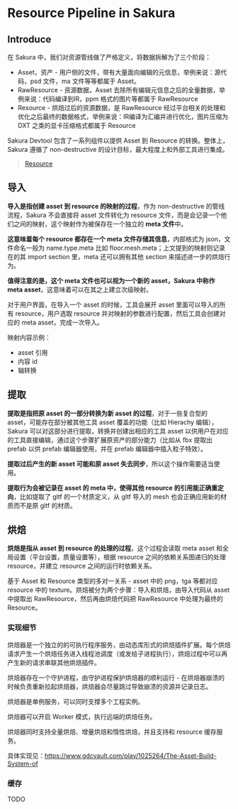 # Resource Pipeline in Sakura

## Introduce

在 Sakura 中，我们对资源管线做了严格定义，将数据拆解为了三个阶段：

* Asset，资产 - 用户侧的文件，带有大量面向编辑的元信息，举例来说：源代码，psd 文件，ma 文件等等都属于 Asset。
* RawResource - 资源数据，Asset 去除所有编辑元信息之后的全量数据，举例来说：代码编译到IR，ppm 格式的图片等都属于 RawResource
* Resource - 烘焙过后的资源数据，是 RawResource 经过平台相关的处理和优化之后最终的数据格式，举例来说：IR编译为汇编并进行优化，图片压缩为 DXT 之类的显卡压缩格式都属于 Resource

Sakura Devtool 包含了一系列组件以提供 Asset 到 Resource 的转换。整体上，Sakura 遵循了 non-destructive 的设计目标，最大程度上和外部工具进行集成。

> [Resource](Runtime/Resource/README.md) 

## 导入

**导入是指创建 asset 到 resource 的映射的过程**，作为 non-destructive 的管线流程，Sakura 不会直接将 asset 文件转化为 resource 文件，而是会记录一个他们之间的映射，这个映射作为被保存在一个独立的 **meta 文件**中。

**这意味着每个 resource 都存在一个 meta 文件存储其信息**，内部格式为 json，文件命名一般为 name.type.meta 比如 floor.mesh.meta；上文提到的映射则记录在的其 import section 里，meta 还可以拥有其他 section 来描述进一步的烘焙行为。

**值得注意的是，这个 meta 文件也可以视为一个新的 asset，Sakura 中称作 meta asset**，这意味着可以在其之上建立次级映射。

对于用户界面，在导入一个 asset 的时候，工具会展开 asset 里面可以导入的所有 resource，用户选取 resource 并对映射的参数进行配置，然后工具会创建对应的 meta asset，完成一次导入。

映射内容示例：

* asset 引用
* 内容 id
* 轴转换

## 提取

**提取是指把原 asset 的一部分转换为新 asset 的过程**，对于一些复合型的 asset，可能存在部分被其他工具 asset 覆盖的功能（比如 Hierachy 编辑），Sakura 可以对这部分进行提取，转换并创建出相应的工具 asset 以供用户在对应的工具直接编辑，通过这个步骤扩展原资产的部分能力（比如从 fbx 提取出 prefab 以供 prefab 编辑器使用，并在 prefab 编辑器中插入粒子特效）。

**提取过后产生的新 asset 可能和原 asset 失去同步**，所以这个操作需要适当使用。

**提取行为会被记录在 asset 的 meta 中，使得其他 resource 的引用能正确重定向**，比如提取了 gltf 的一个材质定义，从 gltf 导入的 mesh 也会正确应用新的材质而不是原 gltf 的材质。

## 烘焙

**烘焙是指从 asset 到 resource 的处理的过程**，这个过程会读取 meta asset 和全局设置（平台设置，质量设置等），根据 resource 之间的依赖关系图递归的处理 resource，并建立 resource 之间的运行时依赖关系。


基于 Asset 和 Resource 类型的多对一关系 - asset 中的 png，tga 等都对应 resource 中的 texture。烘焙被分为两个步骤：导入和烘焙，由导入代码从 asset 中提取出 RawResource，然后再由烘焙代码把 RawResource 中处理为最终的 Resource。

### 实现细节

烘焙器是一个独立的的可执行程序服务，由动态库形式的烘焙插件扩展。每个烘焙请求产生一个烘焙任务进入线程池调度（或发给子进程执行），烘焙过程中可以再产生新的请求串联其他烘焙插件。

烘焙器存在一个守护进程，由守护进程保护烘焙器的顺利运行 - 在烘焙器崩溃的时候负责重新拉起烘焙器，烘焙器会尽量跳过导致崩溃的资源并记录日志。

烘焙器是单例服务，可以同时支撑多个工程实例。

烘焙器可以开启 Worker 模式，执行远端的烘焙任务。

烘焙器同时支持全量烘焙、增量烘焙和惰性烘焙，并且支持和 resource 缓存服务。

具体实现见：https://www.gdcvault.com/play/1025264/The-Asset-Build-System-of

### 缓存

TODO


